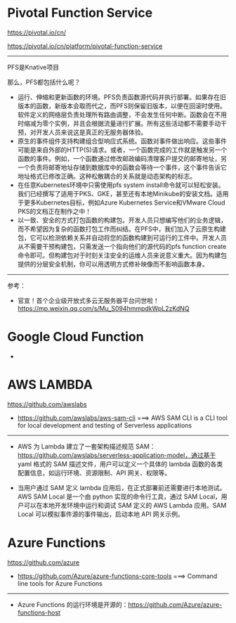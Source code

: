 # Pivotal Function Service

https://pivotal.io/cn/

https://pivotal.io/cn/platform/pivotal-function-service

---

PFS是Knative项目

那么，PFS都包括什么呢？
* 运行、伸缩和更新函数的环境。PFS负责函数源代码并执行部署。如果存在旧版本的函数，新版本会取而代之，而PFS则保留旧版本，以便在回滚时使用。软件定义的网络层负责处理所有路由调整，不会发生任何中断。函数会在不用时缩减为零个实例，并且会根据流量进行扩展。所有这些活动都不需要手动干预，对开发人员来说这是真正的无服务器体验。
* 原生的事件组件支持构建组合型响应式系统。函数对事件做出响应。这些事件可能是来自外部的HTTP(S)请求。或者，一个函数完成的工作就是触发另一个函数的事件。例如，一个函数通过修改邮政编码清理客户提交的邮寄地址，另一个负责将邮寄地址存储到数据库中的函数会等待一个事件，这个事件告诉它地址格式已修改正确。这种松散耦合的关系就是动态架构的标志。
* 在任意Kubernetes环境中只需使用pfs system install命令就可以轻松安装。我们已经撰写了适用于PKS、GKE，甚至还有本地Minikube的安装文档。适用于更多Kubernetes目标，例如Azure Kubernetes Service和VMware Cloud PKS的文档正在制作之中！
* 以一致、安全的方式打包函数的构建包。开发人员只想编写他们的业务逻辑，而不希望因为复杂的函数打包工作而纠结。在PFS中，我们加入了云原生构建包，它可以检测依赖关系并自动将您的函数构建到可运行的工件中。开发人员从不需要干预构建包，只需发送一个指向他们的源代码的pfs function create命令即可。但构建包对于时刻关注安全的运维人员来说意义重大。因为构建包提供的分层安全机制，你可以用透明方式修补映像而不影响函数本身。

---

参考： 
* 官宣！首个企业级开放式多云无服务器平台问世啦！https://mp.weixin.qq.com/s/Mu_S094hmmpdkWpL2zKdNQ

# Google Cloud Function

* 

# AWS LAMBDA

https://github.com/awslabs

* https://github.com/awslabs/aws-sam-cli ===> AWS SAM CLI is a CLI tool for local development and testing of Serverless applications

---

* AWS 为 Lambda 建立了一套架构描述规范 SAM：
https://github.com/awslabs/serverless-application-model，通过基于 yaml 格式的 SAM 描述文件，用户可以定义一个具体的 lambda 函数的各类配置信息，如运行环境、资源限制、API 网关、权限等。

* 当用户通过 SAM 定义 lambda 应用后，在正式部署前还需要进行本地测试。 AWS SAM Local 是一个由 python 实现的命令行工具，通过 SAM Local，用户可以在本地开发环境中运行和调试 SAM 定义的 AWS Lambda 应用。SAM Local 可以模拟事件源的事件输出，启动本地 API 网关示例。

# Azure Functions

https://github.com/azure

* https://github.com/Azure/azure-functions-core-tools ===> Command line tools for Azure Functions

---

* Azure Functions 的运行环境是开源的：https://github.com/Azure/azure-functions-host
